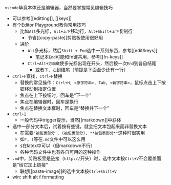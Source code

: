 `vscode`毕竟本体还是编辑器，当然要掌握常见编辑技巧
- 可以参考[[editting]], [[keys]]
- 有个Editor Playground教你常用技巧
  - 比如`Alt`多光标，`Alt+上下`移动行，`Alt+Shift+上下`复制行
    - 节省[[copy-paste]]剪贴板使用很好用
  - 进阶
    - `Alt`多光标，然后`Shift + End`选中一系列东西，参考[[edit/keys]]
      - 笔记本`End`可能和fn键共用，参考[[fn-keys]]
    - `Ctrl+Alt+方向键`使多光标出现在开头，然后按一次`End`到各自结尾
      - 或者`下, 左`到结尾（前提是下面至少还有一行）
- `Ctrl+F`查找，`Ctrl+H`替换
  - 替换的常见操作：`Ctrl+H, <原字符串>, Tab, <新字符串>`，鼠标点击上下按钮移动到指定位置
  - 焦点在上下按钮时，回车是“下一个”
  - 焦点在编辑器时，回车是换行
  - 焦点在替换文本框时，回车是“替换并下一个”
- `ctrl+I`
  - 一般代码中trigger提示，当然[[markdown]]中斜体
- 选中一部分文本后，试着按有些键，就会把文本包起来而非替换文本
  - 在需要`'被包裹部分', (被包裹部分), **被包裹部分**`这种时很实用
  - 如`*`，`(`等在`.md`文件中可以这么用
  - `$`在latex中可以（但markdown不行）
  - 各种代码文件中也有各自可用的这种操作
- `.md`中，剪贴板里是链接（`http://`开头）时，选中文本按`Ctrl+V`不会覆盖而是“给它加上链接”
  - 联想[[paste-image]]的选中文本按`Ctrl+Shift+V`
- win: shift alt f formatting